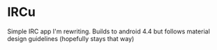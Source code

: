 IRCu
====

Simple IRC app I'm rewriting. Builds to android 4.4 but follows material design guidelines (hopefully stays that way)
